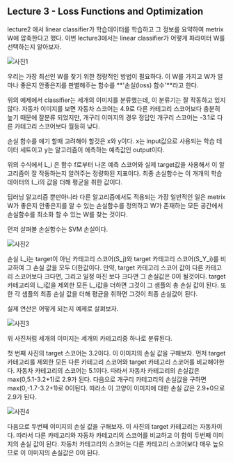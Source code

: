 ## Lecture 3 - Loss Functions and Optimization

lecture2 에서 linear classifier가 학습데이터를 학습하고 그 정보를 요약하여 metrix W에 압축한다고 했다. 이번 lecture3에서는 linear classifier가 어떻게 파라미터 W를 선택하는지 알아보자.

![사진1](https://user-images.githubusercontent.com/77263283/131453317-54c592ea-49ad-473e-9c57-4c3f407e24be.png)

우리는 가장 최선인 W를 찾기 위한 정량적인 방법이 필요하다. 이 W를 가지고 W가 얼마나 좋은지 안좋은지를 판별해주는 함수를 **'손실(loss) 함수'**라고 한다. 

위의 예제에서 classifier는 세개의 이미지를 분류했는데, 이 분류기는 잘 작동하고 있지 않다. 자동차 이미지를 보면 자동차 스코어는 4.9로 다른 카테고리 스코어보다 충분히 높기 때문에 잘분류 되었지만, 개구리 이미지의 경우 정답인 개구리 스코어는 -3.1로 다른 카테고리 스코어보다 월등히 낮다.

손실 함수를 얘기 할때 고려해야 할것은 x와 y이다. x는 input값으로 사용되는 학습 데이터 세트이고 y는 알고리즘이 에측하는 예측값인 output이다. 

위의 수식에서 L_i 은 함수 f로부터 나온 예측 스코어와 실제 target값을 사용해서 이 알고리즘이 잘 작동하는지 알려주는 정량화된 지표이다.  최종 손실함수는 이 개개의 학습 데이터의 L_i의 값을 더해 평균을 취한 값이다. 

딥러닝 알고리즘 뿐만아니라 다른 알고리즘에서도 적용되는 가장 일반적인 일은 metrix W가 좋은지 안좋은지를 알 수 있는 손실함수를 정의하고 W가 존재하는 모든 공간에서 손실함수를 최소화 할 수 있는 W를 찾는 것이다.

먼저 살펴볼 손실함수는 SVM 손실이다.

![사진2](https://user-images.githubusercontent.com/77263283/131453334-c8747a66-5b45-40ca-868f-759e0d8a4ddc.png)

손실 L_i는 target이 아닌 카테고리 스코어(S_j)와 target 카테고리 스코어(S_Y_i)를 비교하여 그 손실 값을 모두 더한값이다.  만약, target 카테고리 스코어 값이 다른 카테고리 스코어보다 크다면, 그리고 일정 마진 보다 크다면 그 손실값은 0이 될것이다. target 카테고리의 L_i값을 제외한 모든 L_i값을 더하면 그것이 그 샘플의 총 손실 값이 된다. 또한 각 샘플의 최종 손실 값을 더해 평균을 취하면 그것이 최종 손실값이 된다.

실제 연산은 어떻게 되는지 예제로 살펴보자.

![사진3](https://user-images.githubusercontent.com/77263283/131453358-faddd3f0-f307-41d8-8652-0d23443c8296.png)

위 사진처럼 세개의 이미지는 세개의 카테고리중 하나로 분류된다.

첫 번째 사진의 target 스코어는 3.2이다. 이 이미지의 손실 값을 구해보자. 먼저 target 카테고리를 제외한 모든 다른 카테고리 스코어와 target 카테고리 스코어를 비교해야한다. 자동차 카테고리의 스코어는 5.1이다. 따라서 자동차 카테고리의 손실값은 max(0,5.1-3.2+1)로 2.9가 된다. 다음으로 개구리 카테고리의 손실값을 구하면 max(0,-1.7-3.2+1)로 0이된다. 따라소 이 고양이 이미지에 대한 손실 값은 2.9+0으로 2.9가 된다.

![사진4](https://user-images.githubusercontent.com/77263283/131453394-c57a49ed-fdca-4502-acd6-03b370e361b1.png)

다음으로 두번째 이미지의 손실 값을 구해보자. 이 사진의 target 카테고리는 자동차이다. 따라서 다른 카테고리와 자동차 카테고리의 스코어를 비교하고 이 합이 두번째 이미지의 손실 값이 된다. 자동차 카테고리의 스코어는 다른 카테고리 스코어보다 매우 높으므로 이 이미지의 손실값은 0이 된다.
